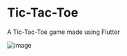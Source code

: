# Tic-Tac-Toe

A Tic-Tac-Toe game made using Flutter

![image](https://user-images.githubusercontent.com/41174096/162647889-2edfe020-87bd-4ff9-8911-0bbd1f2ed2f7.png)
